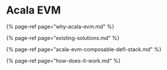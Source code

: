 # Acala EVM

{% page-ref page="why-acala-evm.md" %}

{% page-ref page="existing-solutions.md" %}

{% page-ref page="acala-evm-composable-defi-stack.md" %}

{% page-ref page="how-does-it-work.md" %}

